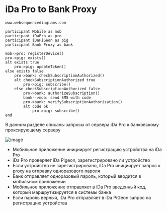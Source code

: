 # iDa Pro to Bank Proxy

```text
www.websequencediagrams.com

participant Mobile as mob
participant iDaPro as pro
participant iDaPiGeon as pig
participant Bank Proxy as bank

mob->pro: registerDevice()
pro->pig: exists()
alt exists true
    pro->pig: updateToken()
else exists false
    pro->bank: checkSubscriptionAuthorized()
    alt checkSubscriptionAuthorized true
        pro->pig: subscribe()
    else checkSubscriptionAuthorized false
        pro->bank: authorizeSubscription()
        bank-->mob: send SMS with code
        pro->bank: verifySubscriptionAuthorization()
        alt code ok
            pro->pig: subscribe()
end
```

В данном разделе описаны запросы от сервера iDa Pro к банковскому проксирующему серверу

![image](https://www.websequencediagrams.com/cgi-bin/cdraw?lz=cGFydGljaXBhbnQgTW9iaWxlIGFzIG1vYgoADgxpRGFQcm8gYXMgcHJvAAkRaUdlb24AGAVpZwAqDUJhbmsgUHJveHkgYXMgYmFuawoKbW9iLT5wcm86IHJlZ2lzdGVyRGV2aWNlKCkKcHJvLT5waWc6IGV4aXN0cygpCmFsdAAGByB0cnVlCiAgICAAHQp1cGRhdGVUb2tlbigpCmVsc2UAJQhmYWxzACMLYmFuazogY2hlY2tTdWJzY3JpcHRpb25BdXRob3JpemVkKCkAVgVhbHQAChwAegoAeg5zAE4GYmUAQAcAgQUFACwcAIEVCgCBFA9hAIEKCACBGwwAgRYHICAgAII_BS0tPm1vYjogc2VuZCBTTVMgd2l0aCBjb2QAPRV2ZXJpZnkAgWIUYQBNDwCBeAVvZGUgb2sAgVsJAIFKHgplbmQ&s=default "Схема регистрации на push-уведомления")

- Мобильное приложение инициирует регистрацию устройства на iDa Pro
- iDa Pro проверяет iDa Pigeon, зарегистрировано ли устройство
- Если устройство не зарегистрировано, iDa Pro инициирует запрос к proxy на отправку одноразового пароля
- Банк отправляет одноразовый пароль, который вводится в мобильном приложении
- Мобильное приложение отправляет в iDa Pro введенный код, который маршрутизируется в системы банка
- Если пароль верный, iDa Pro отправляет в iDa PiGeon запрос на регистрацию устройства

